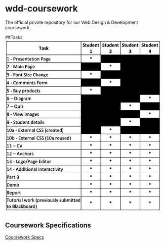 # wdd-coursework
The official private repository for our Web Design &amp; Development coursework.


##Tasks
![tasks](assets/tasks.png)

## Coursework Specifications
[Coursework Specs](https://github.com/akassharjun/wdd-coursework/blob/master/assets/coursework-specifications.pdf)
